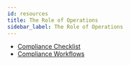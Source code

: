 ```yaml
---
id: resources
title: The Role of Operations
sidebar_label: The Role of Operations
---
```


- [Compliance Checklist](compliance-checklist.md)
- [Compliance Workflows](compliance-workflows.md)
